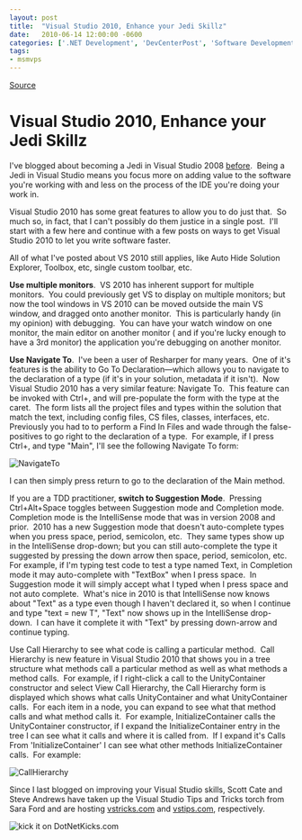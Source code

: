 ```yaml
---
layout: post
title:  "Visual Studio 2010, Enhance your Jedi Skillz"
date:   2010-06-14 12:00:00 -0600
categories: ['.NET Development', 'DevCenterPost', 'Software Development', 'Visual Studio 2010']
tags:
- msmvps
---
```

[Source](http://blogs.msmvps.com/peterritchie/2010/06/15/visual-studio-2010-enhance-your-jedi-skillz/ "Permalink to Visual Studio 2010, Enhance your Jedi Skillz")

# Visual Studio 2010, Enhance your Jedi Skillz

I've blogged about becoming a Jedi in Visual Studio 2008 [before][1].  Being a Jedi in Visual Studio means you focus more on adding value to the software you're working with and less on the process of the IDE you're doing your work in.

Visual Studio 2010 has some great features to allow you to do just that.  So much so, in fact, that I can't possibly do them justice in a single post.  I'll start with a few here and continue with a few posts on ways to get Visual Studio 2010 to let you write software faster.

All of what I've posted about VS 2010 still applies, like Auto Hide Solution Explorer, Toolbox, etc, single custom toolbar, etc.

**Use multiple monitors**.  VS 2010 has inherent support for multiple monitors.  You could previously get VS to display on multiple monitors; but now the tool windows in VS 2010 can be moved outside the main VS window, and dragged onto another monitor.  This is particularly handy (in my opinion) with debugging.  You can have your watch window on one monitor, the main editor on another monitor ( and if you're lucky enough to have a 3rd monitor) the application you're debugging on another monitor.

**Use Navigate To**.  I've been a user of Resharper for many years.  One of it's features is the ability to Go To Declaration—which allows you to navigate to the declaration of a type (if it's in your solution, metadata if it isn't).  Now Visual Studio 2010 has a very similar feature: Navigate To.  This feature can be invoked with Ctrl+, and will pre-populate the form with the type at the caret.  The form lists all the project files and types within the solution that match the text, including config files, CS files, classes, interfaces, etc.  Previously you had to to perform a Find In Files and wade through the false-positives to go right to the declaration of a type.  For example, if I press Ctrl+, and type "Main", I'll see the following Navigate To form:

![NavigateTo][2]

I can then simply press return to go to the declaration of the Main method.

If you are a TDD practitioner, **switch to Suggestion Mode**.  Pressing Ctrl+Alt+Space toggles between Suggestion mode and Completion mode.  Completion mode is the IntelliSense mode that was in version 2008 and prior.  2010 has a new Suggestion mode that doesn't auto-complete types when you press space, period, semicolon, etc.  They same types show up in the IntelliSense drop-down; but you can still auto-complete the type it suggested by pressing the down arrow then space, period, semicolon, etc.  For example, if I'm typing test code to test a type named Text, in Completion mode it may auto-complete with "TextBox" when I press space.  In Suggestion mode it will simply accept what I typed when I press space and not auto complete.  What's nice in 2010 is that IntelliSense now knows about "Text" as a type even though I haven't declared it, so when I continue and type "text = new T", "Text" now shows up in the IntelliSense drop-down.  I can have it complete it with "Text" by pressing down-arrow and continue typing.

Use Call Hierarchy to see what code is calling a particular method.  Call Hierarchy is new feature in Visual Studio 2010 that shows you in a tree structure what methods call a particular method as well as what methods a method calls.  For example, if I right-click a call to the UnityContainer constructor and select View Call Hierarchy, the Call Hierarchy form is displayed which shows what calls UnityContainer and what UnityContainer calls.  For each item in a node, you can expand to see what that method calls and what method calls it.  For example, InitializeContainer calls the UnityContainer constructor, if I expand the InitializeContainer entry in the tree I can see what it calls and where it is called from.  If I expand it's Calls From 'InitializeContainer' I can see what other methods InitializeContainer calls.  For example:

![CallHierarchy][3]

Since I last blogged on improving your Visual Studio skills, Scott Cate and Steve Andrews have taken up the Visual Studio Tips and Tricks torch from Sara Ford and are hosting [vstricks.com][4] and [vstips.com][5], respectively.

![kick it on DotNetKicks.com][6]

[1]: http://blogs.msmvps.com/blogs/peterritchie/archive/2008/09/02/becoming-a-visual-studio-jedi.aspx
[2]: http://blogs.msmvps.com/cfs-file.ashx/__key/CommunityServer.Blogs.Components.WeblogFiles/peterritchie.metablogapi/8037.NavigateTo_5F00_thumb_5F00_6580D58D.png "NavigateTo"
[3]: http://blogs.msmvps.com/cfs-file.ashx/__key/CommunityServer.Blogs.Components.WeblogFiles/peterritchie.metablogapi/8424.CallHierarchy_5F00_thumb_5F00_04B35694.png "CallHierarchy"
[4]: http://vstricks.com
[5]: http://vstips.com
[6]: http://www.dotnetkicks.com/Services/Images/KickItImageGenerator.ashx?url=http%3a%2f%2fmsmvps.com%2fblogs%2fpeterritchie%2farchive%2f2010%2f06%2f15%2fvisual-studio-2010-enhance-your-jedi-skillz.aspx

